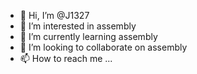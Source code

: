 - 👋 Hi, I’m @J1327
- 👀 I’m interested in assembly
- 🌱 I’m currently learning assembly
- 💞️ I’m looking to collaborate on assembly
- 📫 How to reach me ...

<!---
J1327/J1327 is a ✨ special ✨ repository because its `README.md` (this file) appears on your GitHub profile.
You can click the Preview link to take a look at your changes.
--->
